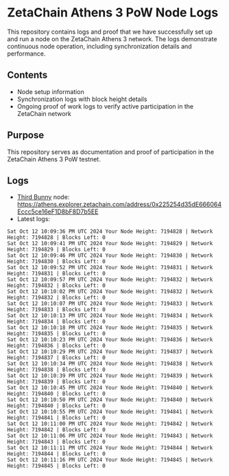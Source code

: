 # ZetaChain Athens 3 PoW Node Logs
This repository contains logs and proof that we have successfully set up and run a node on the ZetaChain Athens 3 network. The logs demonstrate continuous node operation, including synchronization details and performance.

## Contents
- Node setup information
- Synchronization logs with block height details
- Ongoing proof of work logs to verify active participation in the ZetaChain network

## Purpose
This repository serves as documentation and proof of participation in the ZetaChain Athens 3 PoW testnet.

## Logs

- [Third Bunny](https://thirdbunny.xyz/) node: https://athens.explorer.zetachain.com/address/0x225254d35dE666064Eccc5ce16eF1D8bF8D7b5EE
- Latest logs:
```
Sat Oct 12 10:09:36 PM UTC 2024 Your Node Height: 7194828 | Network Height: 7194828 | Blocks Left: 0
Sat Oct 12 10:09:41 PM UTC 2024 Your Node Height: 7194829 | Network Height: 7194829 | Blocks Left: 0
Sat Oct 12 10:09:46 PM UTC 2024 Your Node Height: 7194830 | Network Height: 7194830 | Blocks Left: 0
Sat Oct 12 10:09:52 PM UTC 2024 Your Node Height: 7194831 | Network Height: 7194831 | Blocks Left: 0
Sat Oct 12 10:09:57 PM UTC 2024 Your Node Height: 7194832 | Network Height: 7194832 | Blocks Left: 0
Sat Oct 12 10:10:02 PM UTC 2024 Your Node Height: 7194832 | Network Height: 7194832 | Blocks Left: 0
Sat Oct 12 10:10:07 PM UTC 2024 Your Node Height: 7194833 | Network Height: 7194833 | Blocks Left: 0
Sat Oct 12 10:10:13 PM UTC 2024 Your Node Height: 7194834 | Network Height: 7194834 | Blocks Left: 0
Sat Oct 12 10:10:18 PM UTC 2024 Your Node Height: 7194835 | Network Height: 7194835 | Blocks Left: 0
Sat Oct 12 10:10:23 PM UTC 2024 Your Node Height: 7194836 | Network Height: 7194836 | Blocks Left: 0
Sat Oct 12 10:10:29 PM UTC 2024 Your Node Height: 7194837 | Network Height: 7194837 | Blocks Left: 0
Sat Oct 12 10:10:34 PM UTC 2024 Your Node Height: 7194838 | Network Height: 7194838 | Blocks Left: 0
Sat Oct 12 10:10:39 PM UTC 2024 Your Node Height: 7194839 | Network Height: 7194839 | Blocks Left: 0
Sat Oct 12 10:10:45 PM UTC 2024 Your Node Height: 7194840 | Network Height: 7194840 | Blocks Left: 0
Sat Oct 12 10:10:50 PM UTC 2024 Your Node Height: 7194840 | Network Height: 7194840 | Blocks Left: 0
Sat Oct 12 10:10:55 PM UTC 2024 Your Node Height: 7194841 | Network Height: 7194841 | Blocks Left: 0
Sat Oct 12 10:11:00 PM UTC 2024 Your Node Height: 7194842 | Network Height: 7194842 | Blocks Left: 0
Sat Oct 12 10:11:06 PM UTC 2024 Your Node Height: 7194843 | Network Height: 7194843 | Blocks Left: 0
Sat Oct 12 10:11:11 PM UTC 2024 Your Node Height: 7194844 | Network Height: 7194844 | Blocks Left: 0
Sat Oct 12 10:11:16 PM UTC 2024 Your Node Height: 7194845 | Network Height: 7194845 | Blocks Left: 0
```
